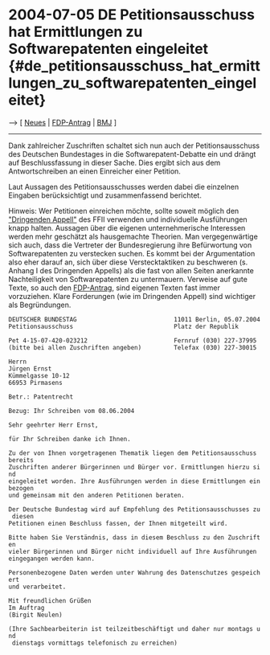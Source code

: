 # 2004-07-05 DE Petitionsausschuss hat Ermittlungen zu Softwarepatenten eingeleitet {#de_petitionsausschuss_hat_ermittlungen_zu_softwarepatenten_eingeleitet}

\--\> \[ [ Neues](SwpatcninoDe "wikilink") \|
[FDP-Antrag](http://swpat.ffii.org/papiere/europarl0309/fdp0405/index.de.html "wikilink")
\| [ BMJ](SwpatbmjDe "wikilink") \]

------------------------------------------------------------------------

Dank zahlreicher Zuschriften schaltet sich nun auch der
Petitionsausschuss des Deutschen Bundestages in die
Softwarepatent-Debatte ein und drängt auf Beschlussfassung in dieser
Sache. Dies ergibt sich aus dem Antwortschreiben an einen Einreicher
einer Petition.

Laut Aussagen des Petitionsausschusses werden dabei die einzelnen
Eingaben berücksichtigt und zusammenfassend berichtet.

Hinweis: Wer Petitionen einreichen möchte, sollte soweit möglich den
[\"Dringenden
Appell\"](http://swpat.ffii.org/briefe/cons0406/index.de.html "wikilink")
des FFII verwenden und individuelle Ausführungen knapp halten. Aussagen
über die eigenen unternehmerische Interessen werden mehr geschätzt als
hausgemachte Theorien. Man vergegenwärtige sich auch, dass die Vertreter
der Bundesregierung ihre Befürwortung von Softwarepatenten zu verstecken
suchen. Es kommt bei der Argumentation also eher darauf an, sich über
diese Verstecktaktiken zu beschweren (s. Anhang I des Dringenden
Appells) als die fast von allen Seiten anerkannte Nachteiligkeit von
Softwarepatenten zu untermauern. Verweise auf gute Texte, so auch den
[FDP-Antrag](http://swpat.ffii.org/papiere/europarl0309/fdp0405/index.de.html "wikilink"),
sind eigenen Texten fast immer vorzuziehen. Klare Forderungen (wie im
Dringenden Appell) sind wichtiger als Begründungen.

`DEUTSCHER BUNDESTAG                           11011 Berlin, 05.07.2004`\
`Petitionsausschuss                            Platz der Republik`

`Pet 4-15-07-420-023212                        Fernruf (030) 227-37995`\
`(bitte bei allen Zuschriften angeben)         Telefax (030) 227-30015`

`Herrn`\
`Jürgen Ernst`\
`Kümmelgasse 10-12`\
`66953 Pirmasens`

`Betr.: Patentrecht`

`Bezug: Ihr Schreiben vom 08.06.2004`

`Sehr geehrter Herr Ernst,`

`für Ihr Schreiben danke ich Ihnen.`

`Zu der von Ihnen vorgetragenen Thematik liegen dem Petitionsausschuss bereits `\
`Zuschriften anderer Bürgerinnen und Bürger vor. Ermittlungen hierzu sind`\
`eingeleitet worden. Ihre Ausführungen werden in diese Ermittlungen einbezogen`\
`und gemeinsam mit den anderen Petitionen beraten.`

`Der Deutsche Bundestag wird auf Empfehlung des Petitionsausschusses zu diesen`\
`Petitionen einen Beschluss fassen, der Ihnen mitgeteilt wird.`

`Bitte haben Sie Verständnis, dass in diesem Beschluss zu den Zuschriften`\
`vieler Bürgerinnen und Bürger nicht individuell auf Ihre Ausführungen`\
`eingegangen werden kann.`

`Personenbezogene Daten werden unter Wahrung des Datenschutzes gespeichert`\
`und verarbeitet.`

`Mit freundlichen Grüßen`\
`Im Auftrag`\
`(Birgit Neulen)`

`(Ihre Sachbearbeiterin ist teilzeitbeschäftigt und daher nur montags und`\
` dienstags vormittags telefonisch zu erreichen)`
